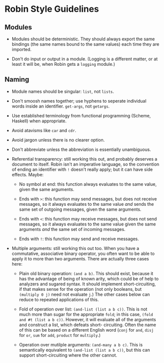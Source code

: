 Robin Style Guidelines
======================

Modules
-------

* Modules should be deterministic.  They should always export the same
  bindings (the same names bound to the same values) each time they
  are imported.

* Don't do input or output in a module.  (Logging is a different matter,
  or at least it will be, when Robin gets a `logging` module.)

Naming
------

* Module names should be singular: `list`, not `lists`.

* Don't smoosh names together; use hyphens to seperate individual
  words inside an identifier.  `get-args`, not `getargs`.

* Use established terminology from functional programming (Scheme,
  Haskell) when appropriate.

* Avoid atavisms like `car` and `cdr`.

* Avoid jargon unless there is no clearer option.

* Don't abbreviate unless the abbreviation is essentially unambiguous.

* Referential transparency: still working this out, and probably
  deserves a document to itself.  Robin isn't an imperative language,
  so the convention of ending an identifier with `!` doesn't really
  apply; but it can have side effects.  Maybe:

  * No symbol at end: this function always evaluates to the same
    value, given the same arguments.

  * Ends with `>`: this function may send messages, but does not
    receive messages, so it always evaluates to the same value *and*
    sends the same set of outgoing messages, given the same arguments.

  * Ends with `<`: this function may receive messages, but does not
    send messages, so it always evaluates to the same value given the
    same arguments *and* the same set of incoming messages.

  * Ends with `!`: this function may send and receive messages.

* Multiple arguments: still working this out too.  When you have a
  commutative, associative binary operator, you often want to be able
  to apply it to more than two arguments.  There are actually three
  cases here:
  
  * Plain old binary operation: `(and a b)`.  This should exist,
    because it has the advantage of being of known arity, which could
    be of help to analyzers and sugared syntax.  It should implement
    short-circuiting, if that makes sense for the operation (not only
    booleans, but `(multiply 0 j)` need not evaluate `j`.)  The other
    cases below can reduce to repeated applications of this.

  * Fold of operation over list: `(and-list (list a b c))`.  This
    is not much more than sugar for the appropriate `fold`; in this
    case, `(fold and #t (list a b c))`.  However, it will evaluate
    all of the arguments and construct a list, which defeats short-
    circuiting.  Often the name of this can be based on a different
    English word (`conj` for `and`, `disj` for `or`, `sum` for `add`,
    `product` for `multiply`.)

  * Operation over mutilple arguments: `(and-many a b c)`.  This is
    semantically equivalent to `(and-list (list a b c))`, but this
    can support short-circuiting where the other cannot.
